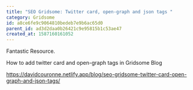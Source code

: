 ```yaml
---
title: "SEO Gridsome: Twitter card, open-graph and json tags "
category: Gridsome
id: a8ce6fe9c9064810bedeb7e9b6ac65d0
parent_id: ad3d2daa0b26421c9e95815b1c53ae47
created_at: 1587160161052
---
```


Fantastic Resource.

How to add twitter card and open-graph tags in Gridsome Blog

https://davidcouronne.netlify.app/blog/seo-gridsome-twitter-card-open-graph-and-json-tags/
    
